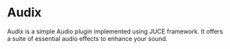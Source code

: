 # Audix
Audix is a simple Audio plugin implemented using JUCE framework. It offers a suite of essential audio effects to enhance your sound. 
